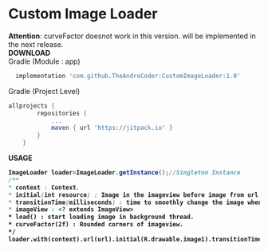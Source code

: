 # Custom Image Loader
**Attention**: curveFactor doesnot work in this version. will be implemented in the next release.<br>
<strong>DOWNLOAD</strong><br>
Gradle (Module : app)
```groovy
  implementation 'com.github.TheAndroCoder:CustomImageLoader:1.0'
```
Gradle (Project Level)
```groovy
allprojects {
		repositories {
			...
			maven { url 'https://jitpack.io' }
		}
	}
```
<strong>USAGE<strong><br>
```java
ImageLoader loader=ImageLoader.getInstance();//Singleton Instance
/**
* context : Context.
* initial(int resource) : Image in the imageview before image from url gets loaded
* transitionTime(milliseconds) : time to smoothly change the image when loaded.
* imageView : <? extends ImageView>
* load() : start loading image in background thread.
* curveFactor(2f) : Rounded corners of imageview.
*/
loader.with(context).url(url).initial(R.drawable.image1).transitionTime(300).curveFactor(2f).into(imageView).load();
```
